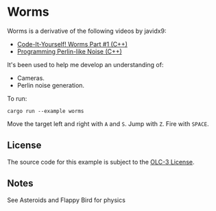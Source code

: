 # Worms

Worms is a derivative of the following videos by javidx9:

- [Code-It-Yourself! Worms Part #1 (C++)](https://youtu.be/EHlaJvQpW3U)
- [Programming Perlin-like Noise (C++)](https://youtu.be/6-0UaeJBumA)

It's been used to help me develop an understanding of:

- Cameras.
- Perlin noise generation.

To run:

```commandline
cargo run --example worms
```

Move the target left and right with `A` and `S`.
Jump with `Z`.
Fire with `SPACE`.

## License

The source code for this example is subject to the [OLC-3 License](https://github.com/OneLoneCoder/olcPixelGameEngine/blob/master/LICENCE.md).

## Notes

See Asteroids and Flappy Bird for physics

